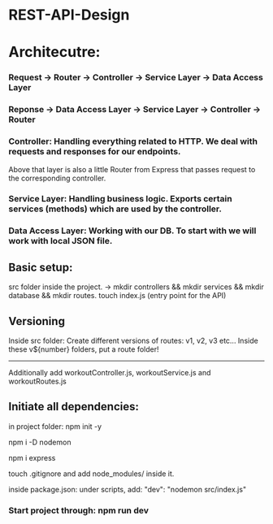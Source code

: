 # REST-API-Design

# Architecutre:

### Request -> Router -> Controller -> Service Layer -> Data Access Layer

### Reponse -> Data Access Layer -> Service Layer -> Controller -> Router

### Controller: Handling everything related to HTTP. We deal with requests and responses for our endpoints.

Above that layer is also a little Router from Express that passes request to the corresponding controller.

### Service Layer: Handling business logic. Exports certain services (methods) which are used by the controller.

### Data Access Layer: Working with our DB. To start with we will work with local JSON file.

## Basic setup:

src folder inside the project. ->
mkdir controllers && mkdir services && mkdir database && mkdir routes. touch index.js (entry point for the API)

## Versioning

Inside src folder:
Create different versions of routes:
v1, v2, v3 etc...
Inside these v${number} folders, put a route folder!

---

Additionally add workoutController.js, workoutService.js and workoutRoutes.js

## Initiate all dependencies:

in project folder:
npm init -y

npm i -D nodemon

npm i express

touch .gitignore and add node_modules/ inside it.

inside package.json:
under scripts, add:
"dev": "nodemon src/index.js"

### Start project through: npm run dev
